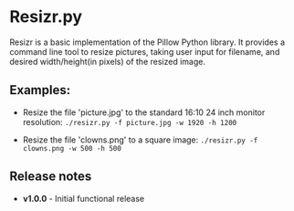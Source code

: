 # Resizr.py

Resizr is a basic implementation of the Pillow Python library. It provides a command line tool to resize pictures, taking user input for filename, and desired width/height(in pixels) of the resized image.

## Examples:

- Resize the file 'picture.jpg' to the standard 16:10 24 inch monitor resolution:
```./resizr.py -f picture.jpg -w 1920 -h 1200```

- Resize the file 'clowns.png' to a square image:
```./resizr.py -f clowns.png -w 500 -h 500```

## Release notes

- **v1.0.0** - Initial functional release
